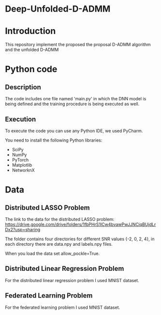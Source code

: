 # Deep-Unfolded-D-ADMM

# Introduction

This repository implement the proposed the proposal D-ADMM algorithm and the unfolded D-ADMM

# Python code
## Description
The code includes one file named 'main.py' in which the DNN model is being defined and the training procedure is being executed as well.

## Execution
To execute the code you can use any Python IDE, we used PyCharm.

You need to install the following Python libraries:
* SciPy
* NumPy
* PyTorch
* Matplotlib
* NetworknX

# Data
## Distributed LASSO Problem
The link to the data for the distributed LASSO problem: https://drive.google.com/drive/folders/1fbPHrS1ICw4bvawPwJJNCiqBUjdLrDx2?usp=sharing

The folder contains four directories for different SNR values {-2, 0, 2, 4}, in each directory there are data.npy and labels.npy files. 

When you load the data set allow_pockle=True.

## Distributed Linear Regression Problem
For the distributed linear regression problem I used MNIST dataset.

## Federated Learning Problem
For the federated learning problem I used MNIST dataset.
